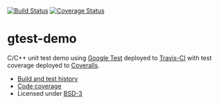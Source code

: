 
[![Build Status](https://travis-ci.org/Protoneer/gtest-demo.svg?branch=master)](https://travis-ci.org/Protoneer/gtest-demo/builds) [![Coverage Status](https://coveralls.io/repos/Protoneer/gtest-demo/badge.png?branch=master)](https://coveralls.io/r/Protoneer/gtest-demo?branch=master)


gtest-demo
==========

C/C++ unit test demo using [Google Test](https://code.google.com/p/googletest) deployed to
[Travis-CI](https://travis-ci.org/bast/gtest-demo/builds) with test coverage
deployed to [Coveralls](https://coveralls.io/r/bast/gtest-demo).

- [Build and test history](https://travis-ci.org/bast/gtest-demo/builds)
- [Code coverage](https://coveralls.io/r/bast/gtest-demo)
- Licensed under [BSD-3](../master/LICENSE)
